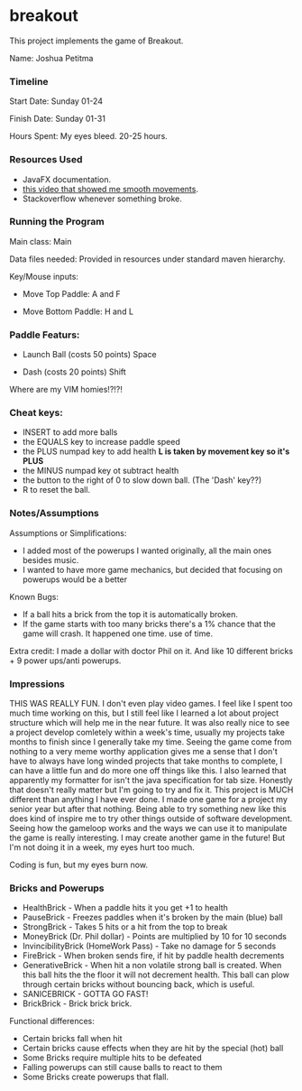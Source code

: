# breakout

This project implements the game of Breakout.

Name: Joshua Petitma

### Timeline

Start Date: Sunday 01-24

Finish Date: Sunday 01-31

Hours Spent: My eyes bleed. 20-25 hours.

### Resources Used

*   JavaFX documentation.
*   [this video that showed me smooth movements](https://www.youtube.com/watch?v=L5GJ-i\_6uGQ).
*   Stackoverflow whenever something broke.

### Running the Program

Main class: Main

Data files needed: Provided in resources under standard maven hierarchy.

Key/Mouse inputs:

*   Move Top Paddle: A and F

*   Move Bottom Paddle: H and L

### Paddle Featurs:

*   Launch Ball (costs 50 points) Space

*   Dash (costs 20 points) Shift

Where are my VIM homies!?!?!

### Cheat keys:

*   INSERT to add more balls
*   the EQUALS key to increase paddle speed
*   the PLUS numpad key to add health **L is taken by movement key so it's PLUS**
*   the MINUS numpad key ot subtract health
*   the button to the right of 0 to slow down ball. (The 'Dash' key??)
*   R to reset the ball.

### Notes/Assumptions

Assumptions or Simplifications:

*   I added most of the powerups I wanted originally, all the main ones besides music.
*   I wanted to have more game mechanics, but decided that focusing on powerups would be a better

Known Bugs:

*   If a ball hits a brick from the top it is automatically broken.
*   If the game starts with too many bricks there's a 1% chance that the game will crash. It happened one time.
    use of time.

Extra credit:
I made a dollar with doctor Phil on it. And like 10 different bricks + 9 power ups/anti powerups.

### Impressions

THIS WAS REALLY FUN. I don't even play video games. I feel like I spent too much time working on this,
but I still feel like I learned a lot about project structure which will help me in the near future. It was
also really nice to see a project develop comletely within a week's time, usually my projects take months to finish
since I generally take my time. Seeing the game come from nothing to a very meme worthy application gives me a sense that
I don't have to always have long winded projects that take months to complete, I can have a little fun and do more one
off things like this. I also learned that apparently my formatter for isn't the java specification for tab size. Honestly
that doesn't really matter but I'm going to try and fix it. This project is MUCH different than anything I have
ever done. I made one game for a project my senior year but after that nothing. Being able to try something new
like this does kind of inspire me to try other things outside of software development. Seeing how the gameloop
works and the ways we can use it to manipulate the game is really interesting. I may create another game in
the future! But I'm not doing it in a week, my eyes hurt too much.

Coding is fun, but my eyes burn now.

### Bricks and Powerups

*   HealthBrick - When a paddle hits it you get +1 to health
*   PauseBrick - Freezes paddles when it's broken by the main (blue) ball
*   StrongBrick - Takes 5 hits or a hit from the top to break
*   MoneyBrick (Dr. Phil dollar) - Points are multiplied by 10 for 10 seconds
*   InvincibilityBrick (HomeWork Pass) - Take no damage for 5 seconds
*   FireBrick - When broken sends fire, if hit by paddle health decrements
*   GenerativeBrick - When hit a non volatile strong ball is created. When this ball hits the
    the floor it will not decrement health. This ball can plow through certain bricks without
    bouncing back, which is useful.
*   SANICEBRICK - GOTTA GO FAST!
*   BrickBrick - Brick brick brick.

Functional differences:

*   Certain bricks fall when hit
*   Certain bricks cause effects when they are hit by the special (hot) ball
*   Some Bricks require multiple hits to be defeated
*   Falling powerups can still cause balls to react to them
*   Some Bricks create powerups that flall.
